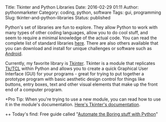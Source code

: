 Title: Tkinter and Python Libraries
Date: 2016-02-29 01:11
Author: pythonmarketer
Category: coding, python, software
Tags: gui, programming
Slug: tkinter-and-python-libraries
Status: published

Python's set of libraries are fun to explore. They allow Python to work with many types of other coding languages, allow you to do cool stuff, and seem to require a minimal knowledge of the actual code. You can read the complete list of standard libraries [here](https://docs.python.org/2/library/). There are also others available that you can download and install for unique challenges or software such as [Android](https://wiki.python.org/moin/Android).

Currently, my favorite library is [Tkinter](http://thinkingtkinter.sourceforge.net/). Tkinter is a module that replicates [Tk/TCL](https://en.wikipedia.org/wiki/Tcl) within Python and allows you to create a quick Graphical User Interface (GUI) for your programs - great for trying to put together a prototype program with basic aesthetic design control for things like buttons, entry boxes, text and other visual elements that make up the front end of a computer program.

+Pro Tip: When you're trying to use a new module, you can read how to use it in the module's documentation. [Here's Tkinter's documentation](https://docs.python.org/3.8/library/tkinter.html).

++ Today's find: Free guide called "[Automate the Boring stuff with Python](https://automatetheboringstuff.com/)"
